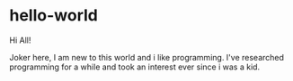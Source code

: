 # hello-world

Hi All!

Joker here, I am new to this world and i like programming.
I've researched programming for a while and took an interest ever since i was a kid.
